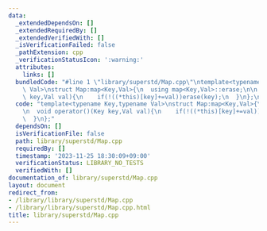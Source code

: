 ```yaml
---
data:
  _extendedDependsOn: []
  _extendedRequiredBy: []
  _extendedVerifiedWith: []
  _isVerificationFailed: false
  _pathExtension: cpp
  _verificationStatusIcon: ':warning:'
  attributes:
    links: []
  bundledCode: "#line 1 \"library/superstd/Map.cpp\"\ntemplate<typename Key,typename\
    \ Val>\nstruct Map:map<Key,Val>{\n  using map<Key,Val>::erase;\n\n  void operator()(Key\
    \ key,Val val){\n    if(!((*this)[key]+=val))erase(key);\n  }\n};\n"
  code: "template<typename Key,typename Val>\nstruct Map:map<Key,Val>{\n  using map<Key,Val>::erase;\n\
    \n  void operator()(Key key,Val val){\n    if(!((*this)[key]+=val))erase(key);\n\
    \  }\n};"
  dependsOn: []
  isVerificationFile: false
  path: library/superstd/Map.cpp
  requiredBy: []
  timestamp: '2023-11-25 18:30:09+09:00'
  verificationStatus: LIBRARY_NO_TESTS
  verifiedWith: []
documentation_of: library/superstd/Map.cpp
layout: document
redirect_from:
- /library/library/superstd/Map.cpp
- /library/library/superstd/Map.cpp.html
title: library/superstd/Map.cpp
---
```

